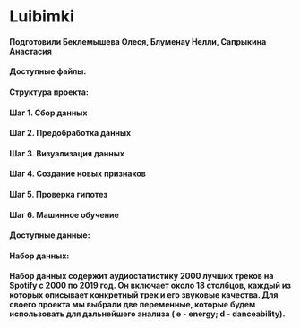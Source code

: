 # Luibimki 

#### Подготовили Беклемышева Олеся, Блуменау Нелли, Сапрыкина Анастасия 

#### Доступные файлы:

#### Структура проекта: 
#### Шаг 1. Сбор данных
#### Шаг 2. Предобработка данных
#### Шаг 3. Визуализация данных 
#### Шаг 4. Создание новых признаков
#### Шаг 5. Проверка гипотез
#### Шаг 6. Машинное обучение


#### Доступные данные:
#### Набор данных: 
#### Набор данных содержит аудиостатистику 2000 лучших треков на Spotify с 2000 по 2019 год. Он включает около 18 столбцов, каждый из которых описывает конкретный трек и его звуковые качества. Для своего проекта мы выбрали две переменные, которые будем использовать для дальнейшего анализа ( e - energy; d - danceability).
